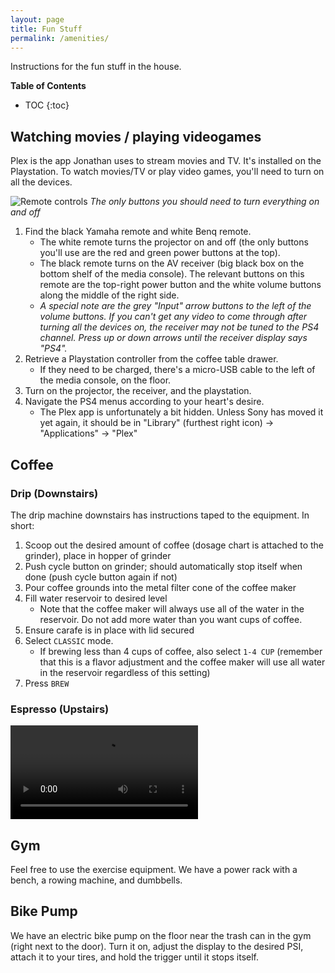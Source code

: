 ```yaml
---
layout: page
title: Fun Stuff
permalink: /amenities/
---
```


Instructions for the fun stuff in the house.

**Table of Contents**
* TOC
{:toc}

## Watching movies / playing videogames
Plex is the app Jonathan uses to stream movies and TV. It's installed on the Playstation. To watch movies/TV or play video games, you'll need to turn on all the devices.

![Remote controls](assets/images/remoteControls.png)
*The only buttons you should need to turn everything on and off*

1. Find the black Yamaha remote and white Benq remote.
    - The white remote turns the projector on and off (the only buttons you'll use are the red and green power buttons at the top).
    - The black remote turns on the AV receiver (big black box on the bottom shelf of the media console). The relevant buttons on this remote are the top-right power button and the white volume buttons along the middle of the right side.
    - *A special note are the grey "Input" arrow buttons to the left of the volume buttons. If you can't get any video to come through after turning all the devices on, the receiver may not be tuned to the PS4 channel. Press up or down arrows until the receiver display says "PS4".*
2. Retrieve a Playstation controller from the coffee table drawer.
    - If they need to be charged, there's a micro-USB cable to the left of the media console, on the floor.
3. Turn on the projector, the receiver, and the playstation.
4. Navigate the PS4 menus according to your heart's desire.
    - The Plex app is unfortunately a bit hidden. Unless Sony has moved it yet again, it should be in "Library" (furthest right icon) -> "Applications" -> "Plex"

## Coffee
### Drip (Downstairs)
The drip machine downstairs has instructions taped to the equipment. In short:
1. Scoop out the desired amount of coffee (dosage chart is attached to the grinder), place in hopper of grinder
2. Push cycle button on grinder; should automatically stop itself when done (push cycle button again if not)
3. Pour coffee grounds into the metal filter cone of the coffee maker
4. Fill water reservoir to desired level
    - Note that the coffee maker will always use all of the water in the reservoir. Do not add more water than you want cups of coffee.
5. Ensure carafe is in place with lid secured
6. Select `CLASSIC` mode.
    - If brewing less than 4 cups of coffee, also select `1-4 CUP` (remember that this is a flavor adjustment and the coffee maker will use all water in the reservoir regardless of this setting)
7. Press `BREW`

### Espresso (Upstairs)
<video src="https://thejkayway.github.io/buttercare-for-her/assets/videos/makingEspresso.mp4" controls="controls" style="max-width: 100%;">
</video>

## Gym
Feel free to use the exercise equipment. We have a power rack with a bench, a rowing machine, and dumbbells.

## Bike Pump
We have an electric bike pump on the floor near the trash can in the gym (right next to the door). Turn it on, adjust the display to the desired PSI, attach it to your tires, and hold the trigger until it stops itself.
